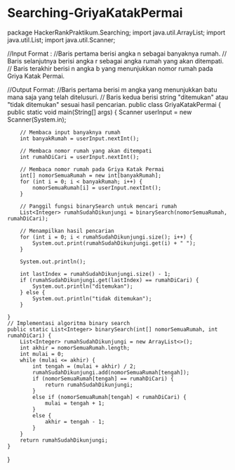 # Searching-GriyaKatakPermai
package HackerRankPraktikum.Searching;
import java.util.ArrayList;
import java.util.List;
import java.util.Scanner;

//Input Format :
//Baris pertama berisi angka n sebagai banyaknya rumah.
// Baris selanjutnya berisi angka r sebagai angka rumah yang akan ditempati.
// Baris terakhir berisi n angka b yang menunjukkan nomor rumah pada Griya Katak Permai.

//Output Format:
//Baris pertama berisi m angka yang menunjukkan batu mana saja yang telah ditelusuri.
// Baris kedua berisi string "ditemukan" atau "tidak ditemukan" sesuai hasil pencarian.
public class GriyaKatakPermai {
    public static void main(String[] args) {
        Scanner userInput = new Scanner(System.in);

        // Membaca input banyaknya rumah
        int banyakRumah = userInput.nextInt();

        // Membaca nomor rumah yang akan ditempati
        int rumahDiCari = userInput.nextInt();

        // Membaca nomor rumah pada Griya Katak Permai
        int[] nomorSemuaRumah = new int[banyakRumah];
        for (int i = 0; i < banyakRumah; i++) {
            nomorSemuaRumah[i] = userInput.nextInt();
        }

        // Panggil fungsi binarySearch untuk mencari rumah
        List<Integer> rumahSudahDikunjungi = binarySearch(nomorSemuaRumah, rumahDiCari);

        // Menampilkan hasil pencarian
        for (int i = 0; i < rumahSudahDikunjungi.size(); i++) {
            System.out.print(rumahSudahDikunjungi.get(i) + " ");
        }

        System.out.println();

        int lastIndex = rumahSudahDikunjungi.size() - 1;
        if (rumahSudahDikunjungi.get(lastIndex) == rumahDiCari) {
            System.out.println("ditemukan");
        } else {
            System.out.println("tidak ditemukan");
        }

    }
    // Implementasi algoritma binary search
    public static List<Integer> binarySearch(int[] nomorSemuaRumah, int rumahDiCari) {
        List<Integer> rumahSudahDikunjungi = new ArrayList<>();
        int akhir = nomorSemuaRumah.length;
        int mulai = 0;
        while (mulai <= akhir) {
            int tengah = (mulai + akhir) / 2;
            rumahSudahDikunjungi.add(nomorSemuaRumah[tengah]);
            if (nomorSemuaRumah[tengah] == rumahDiCari) {
                return rumahSudahDikunjungi;
            }
            else if (nomorSemuaRumah[tengah] < rumahDiCari) {
                mulai = tengah + 1;
            }
            else {
                akhir = tengah - 1;
            }
        }
        return rumahSudahDikunjungi;
    }

}
